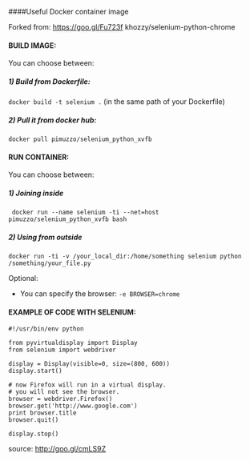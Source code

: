 ####Useful Docker container image

Forked from: https://goo.gl/Fu723f khozzy/selenium-python-chrome

#### BUILD IMAGE:

You can choose between:

##### 1) Build from Dockerfile:

` docker build -t selenium . ` (in the same path of your Dockerfile)

##### 2) Pull it from docker hub:
` docker pull pimuzzo/selenium_python_xvfb `

#### RUN CONTAINER:

You can choose between:

##### 1) Joining inside
` docker run --name selenium -ti --net=host pimuzzo/selenium_python_xvfb bash`

##### 2) Using from outside
` docker run -ti -v /your_local_dir:/home/something selenium python /something/your_file.py `

Optional:
- You can specify the browser:
` -e BROWSER=chrome `

#### EXAMPLE OF CODE WITH SELENIUM:
```
#!/usr/bin/env python

from pyvirtualdisplay import Display
from selenium import webdriver

display = Display(visible=0, size=(800, 600))
display.start()

# now Firefox will run in a virtual display. 
# you will not see the browser.
browser = webdriver.Firefox()
browser.get('http://www.google.com')
print browser.title
browser.quit()

display.stop()
```
source: http://goo.gl/cmLS9Z
